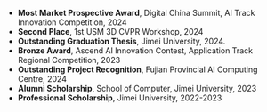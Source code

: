 - **Most Market Prospective Award**, Digital China Summit, AI Track Innovation Competition, 2024 
- **Second Place**, 1st USM 3D CVPR Workshop, 2024
- **Outstanding Graduation Thesis**, Jimei University, 2024. 
- **Bronze Award**, Ascend AI Innovation Contest, Application Track Regional Competition, 2023
- **Outstanding Project Recognition**, Fujian Provincial AI Computing Centre, 2024
- **Alumni Scholarship**, School of Computer, Jimei University, 2023
- **Professional Scholarship**, Jimei University,  2022-2023
